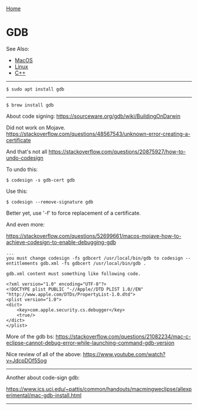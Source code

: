 [Home](Readme.md)
# GDB

See Also:

  - [MacOS](MacOS.md)
  - [Linux](Linux.md)
  - [C++](CPP.md)

---

    $ sudo apt install gdb
    
---

    $ brew install gdb

About code signing:
https://sourceware.org/gdb/wiki/BuildingOnDarwin

Did not work on Mojave.
https://stackoverflow.com/questions/48567543/unknown-error-creating-a-certificate

And that's not all
https://stackoverflow.com/questions/20875927/how-to-undo-codesign

To undo this:

    $ codesign -s gdb-cert gdb

Use this:

    $ codesign --remove-signature gdb

Better yet, use '-f' to force replacement of a certificate.

And even more:

https://stackoverflow.com/questions/52699661/macos-mojave-how-to-achieve-codesign-to-enable-debugging-gdb


```
...
you must change codesign -fs gdbcert /usr/local/bin/gdb to codesign --entitlements gdb.xml -fs gdbcert /usr/local/bin/gdb .

gdb.xml content must something like following code.

<?xml version="1.0" encoding="UTF-8"?>
<!DOCTYPE plist PUBLIC "-//Apple//DTD PLIST 1.0//EN" "http://www.apple.com/DTDs/PropertyList-1.0.dtd">
<plist version="1.0">
<dict>
    <key>com.apple.security.cs.debugger</key>
    <true/>
</dict>
</plist>

```

More of the gdb bs:
https://stackoverflow.com/questions/21082234/mac-c-eclipse-cannot-debug-error-while-launching-command-gdb-version


Nice review of all of the above:
https://www.youtube.com/watch?v=JdcpDOf5Sog

---

Another about code-sign gdb:

https://www.ics.uci.edu/~pattis/common/handouts/macmingweclipse/allexperimental/mac-gdb-install.html

---